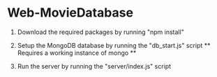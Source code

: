 ﻿# Web-MovieDatabase

1. Download the required packages by running "npm install"

2. Setup the MongoDB database by running the "db_start.js" script
   ** Requires a working instance of mongo **

3. Run the server by running the "server/index.js" script
